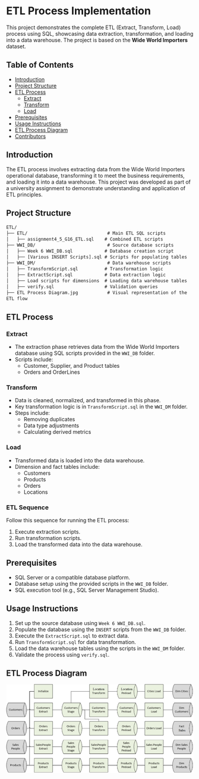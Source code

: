 # ETL Process Implementation

This project demonstrates the complete ETL (Extract, Transform, Load) process using SQL, showcasing data extraction, transformation, and loading into a data warehouse. The project is based on the **Wide World Importers** dataset.

## Table of Contents
- [Introduction](#introduction)
- [Project Structure](#project-structure)
- [ETL Process](#etl-process)
  - [Extract](#extract)
  - [Transform](#transform)
  - [Load](#load)
- [Prerequisites](#prerequisites)
- [Usage Instructions](#usage-instructions)
- [ETL Process Diagram](#etl-process-diagram)
- [Contributors](#contributors)

## Introduction
The ETL process involves extracting data from the Wide World Importers operational database, transforming it to meet the business requirements, and loading it into a data warehouse. This project was developed as part of a university assignment to demonstrate understanding and application of ETL principles.

## Project Structure
```plaintext
ETL/
├── ETL/                              # Main ETL SQL scripts
│   ├── assignment4_5_G16_ETL.sql    # Combined ETL scripts
├── WWI_DB/                           # Source database scripts
│   ├── Week 6 WWI_DB.sql            # Database creation script
│   ├── [Various INSERT Scripts].sql # Scripts for populating tables
├── WWI_DM/                           # Data warehouse scripts
│   ├── TransformScript.sql          # Transformation logic
│   ├── ExtractScript.sql            # Data extraction logic
│   ├── Load scripts for dimensions  # Loading data warehouse tables
│   ├── verify.sql                   # Validation queries
├── ETL Process Diagram.jpg           # Visual representation of the ETL flow
```

## ETL Process
### Extract
- The extraction phase retrieves data from the Wide World Importers database using SQL scripts provided in the `WWI_DB` folder.
- Scripts include:
  - Customer, Supplier, and Product tables
  - Orders and OrderLines

### Transform
- Data is cleaned, normalized, and transformed in this phase.
- Key transformation logic is in `TransformScript.sql` in the `WWI_DM` folder.
- Steps include:
  - Removing duplicates
  - Data type adjustments
  - Calculating derived metrics

### Load
- Transformed data is loaded into the data warehouse.
- Dimension and fact tables include:
  - Customers
  - Products
  - Orders
  - Locations

### ETL Sequence
Follow this sequence for running the ETL process:
1. Execute extraction scripts.
2. Run transformation scripts.
3. Load the transformed data into the data warehouse.

## Prerequisites
- SQL Server or a compatible database platform.
- Database setup using the provided scripts in the `WWI_DB` folder.
- SQL execution tool (e.g., SQL Server Management Studio).

## Usage Instructions
1. Set up the source database using `Week 6 WWI_DB.sql`.
2. Populate the database using the `INSERT` scripts from the `WWI_DB` folder.
3. Execute the `ExtractScript.sql` to extract data.
4. Run `TransformScript.sql` for data transformation.
5. Load the data warehouse tables using the scripts in the `WWI_DM` folder.
6. Validate the process using `verify.sql`.

## ETL Process Diagram
![ETL Process Diagram](ETL/ETL%20Process%20Diagram.jpg)
